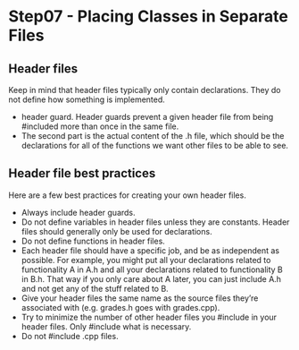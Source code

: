 # Step07 - Placing Classes in Separate Files

## Header files
Keep in mind that header files typically only contain declarations. They do not define how something is implemented.
- header guard. Header guards prevent a given header file from being #included more than once in the same file.
- The second part is the actual content of the .h file, which should be the declarations for all of the functions we want other files to be able to see. 

## Header file best practices
Here are a few best practices for creating your own header files.

- Always include header guards.
- Do not define variables in header files unless they are constants. Header files should generally only be used for declarations.
- Do not define functions in header files.
- Each header file should have a specific job, and be as independent as possible. 
  For example, you might put all your declarations related to functionality A in A.h and all your declarations related to functionality B in B.h. 
  That way if you only care about A later, you can just include A.h and not get any of the stuff related to B.
- Give your header files the same name as the source files they’re associated with (e.g. grades.h goes with grades.cpp).
- Try to minimize the number of other header files you #include in your header files. Only #include what is necessary.
- Do not #include .cpp files.
